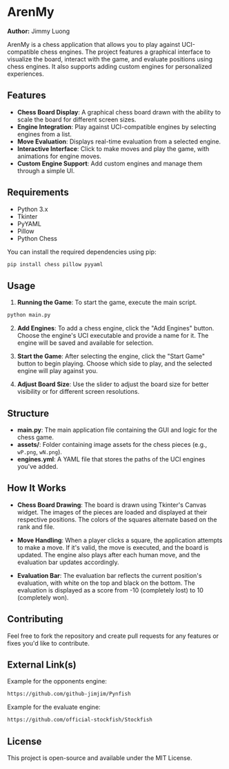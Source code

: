 # ArenMy

**Author:** Jimmy Luong

ArenMy is a chess application that allows you to play against UCI-compatible chess engines. The project features a graphical interface to visualize the board, interact with the game, and evaluate positions using chess engines. It also supports adding custom engines for personalized experiences.

## Features

- **Chess Board Display**: A graphical chess board drawn with the ability to scale the board for different screen sizes.
- **Engine Integration**: Play against UCI-compatible engines by selecting engines from a list.
- **Move Evaluation**: Displays real-time evaluation from a selected engine.
- **Interactive Interface**: Click to make moves and play the game, with animations for engine moves.
- **Custom Engine Support**: Add custom engines and manage them through a simple UI.

## Requirements

- Python 3.x
- Tkinter
- PyYAML
- Pillow
- Python Chess

You can install the required dependencies using pip:
```bash
pip install chess pillow pyyaml
```

## Usage

1. **Running the Game**: To start the game, execute the main script.
```bash
python main.py
```

2. **Add Engines**: To add a chess engine, click the "Add Engines" button. Choose the engine's UCI executable and provide a name for it. The engine will be saved and available for selection.

3. **Start the Game**: After selecting the engine, click the "Start Game" button to begin playing. Choose which side to play, and the selected engine will play against you.

4. **Adjust Board Size**: Use the slider to adjust the board size for better visibility or for different screen resolutions.

## Structure

- **main.py**: The main application file containing the GUI and logic for the chess game.
- **assets/**: Folder containing image assets for the chess pieces (e.g., `wP.png`, `wN.png`).
- **engines.yml**: A YAML file that stores the paths of the UCI engines you've added.

## How It Works

- **Chess Board Drawing**: The board is drawn using Tkinter's Canvas widget. The images of the pieces are loaded and displayed at their respective positions. The colors of the squares alternate based on the rank and file.
  
- **Move Handling**: When a player clicks a square, the application attempts to make a move. If it's valid, the move is executed, and the board is updated. The engine also plays after each human move, and the evaluation bar updates accordingly.

- **Evaluation Bar**: The evaluation bar reflects the current position's evaluation, with white on the top and black on the bottom. The evaluation is displayed as a score from -10 (completely lost) to 10 (completely won).

## Contributing

Feel free to fork the repository and create pull requests for any features or fixes you'd like to contribute.

## External Link(s)

Example for the opponents engine:
```bash
https://github.com/github-jimjim/Pynfish
```

Example for the evaluate engine:
```bash
https://github.com/official-stockfish/Stockfish
```

## License

This project is open-source and available under the MIT License.
